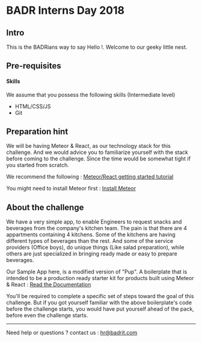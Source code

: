# BADR Interns Day 2018
## Intro
This is the BADRians way to say Hello !. Welcome to our geeky little nest.

## Pre-requisites 
#### Skills
We assume that you possess the following skills (Intermediate level)
- HTML/CSS/JS 
- Git 

## Preparation hint
We will be having Meteor & React, as our technology stack for this challenge. And we would advice you to familiarize yourself with the stack before coming to the challenge. Since the time would be somewhat tight if you started from scratch. 

We recommend the following : 
[Meteor/React getting started tutorial](https://www.meteor.com/tutorials/react/creating-an-app)

You might need to install Meteor first : [Install Meteor](https://www.meteor.com/install)


## About the challenge
We have a very simple app, to enable Engineers to request snacks and beverages from the company's kitchen team. The pain is that there are 4 appartments containing 4 kitchens. Some of the kitchens are having different types of beverages than the rest. And some of the service providers (Office boys), do unique things (Like salad preparation), while others are just specialized in bringing ready made or easy to prepare beverages. 

Our Sample App here, is a modified version of "Pup". A boilerplate that is intended to be a production ready starter kit for products built using Meteor & React : [Read the Documentation](http://cleverbeagle.com/pup)

You'll be required to complete a specific set of steps toward the goal of this challenge. But if you got yourself familiar with the above boilerplate's code before the challenge starts, you would have put yourself ahead of the pack, before even the challenge starts.


---

Need help or questions ? contact us : hr@badrit.com
